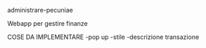 administrare-pecuniae

Webapp per gestire finanze


COSE DA IMPLEMENTARE 
-pop up
-stile
-descrizione transazione